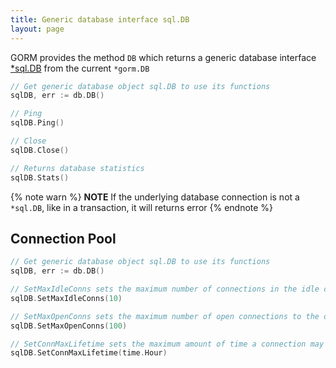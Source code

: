```yaml
---
title: Generic database interface sql.DB
layout: page
---
```


GORM provides the method `DB` which returns a generic database interface [\*sql.DB](https://pkg.go.dev/database/sql#DB) from the current `*gorm.DB`

```go
// Get generic database object sql.DB to use its functions
sqlDB, err := db.DB()

// Ping
sqlDB.Ping()

// Close
sqlDB.Close()

// Returns database statistics
sqlDB.Stats()
```

{% note warn %}
**NOTE** If the underlying database connection is not a `*sql.DB`, like in a transaction, it will returns error
{% endnote %}

## Connection Pool

```go
// Get generic database object sql.DB to use its functions
sqlDB, err := db.DB()

// SetMaxIdleConns sets the maximum number of connections in the idle connection pool.
sqlDB.SetMaxIdleConns(10)

// SetMaxOpenConns sets the maximum number of open connections to the database.
sqlDB.SetMaxOpenConns(100)

// SetConnMaxLifetime sets the maximum amount of time a connection may be reused.
sqlDB.SetConnMaxLifetime(time.Hour)
```
